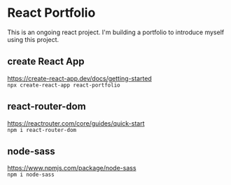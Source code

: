 # React Portfolio
This is an ongoing react project. I'm building a portfolio to introduce myself using this project.   

## create React App
https://create-react-app.dev/docs/getting-started   
```npx create-react-app react-portfolio```

## react-router-dom
https://reactrouter.com/core/guides/quick-start   
```npm i react-router-dom```

## node-sass
https://www.npmjs.com/package/node-sass   
```npm i node-sass```
